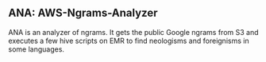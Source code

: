 ## ANA: AWS-Ngrams-Analyzer
ANA is an analyzer of ngrams. It gets the public Google ngrams from S3 and executes a few hive scripts on EMR to find neologisms and foreignisms in some languages.

